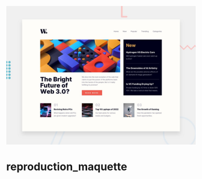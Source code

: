 ![Design preview for the News homepage coding challenge](./design/desktop-preview.jpg)
# reproduction_maquette
